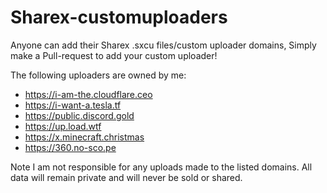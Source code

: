 # Sharex-customuploaders

Anyone can add their Sharex .sxcu files/custom uploader domains, Simply make a Pull-request to add your custom uploader!

The following uploaders are owned by me:
- https://i-am-the.cloudflare.ceo
- https://i-want-a.tesla.tf
- https://public.discord.gold
- https://up.load.wtf
- https://x.minecraft.christmas
- https://360.no-sco.pe

Note I am not responsible for any uploads made to the listed domains.
All data will remain private and will never be sold or shared.
